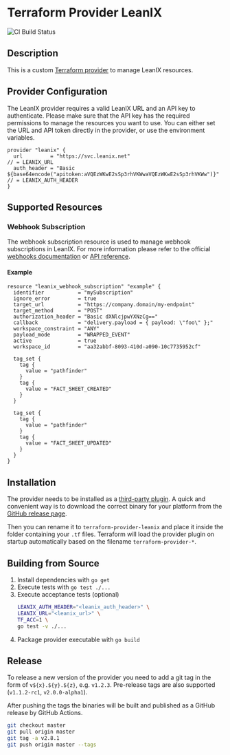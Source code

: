 # Terraform Provider LeanIX

![CI Build Status](https://github.com/codecentric/terraform-provider-leanix/workflows/CI/badge.svg?branch=master)

## Description

This is a custom [Terraform provider](https://www.terraform.io/docs/providers/index.html) to manage LeanIX resources.

## Provider Configuration

The LeanIX provider requires a valid LeanIX URL and an API key to authenticate. Please make sure that the API key has the required permissions to manage the resources you want to use. You can either set the URL and API token directly in the provider, or use the environment variables.

```hcl
provider "leanix" {
  url         = "https://svc.leanix.net"                                                     // = LEANIX_URL
  auth_header = "Basic ${base64encode("apitoken:aVQEzWKwE2sSp3rhVKWwaVQEzWKwE2sSp3rhVKWw")}" // = LEANIX_AUTH_HEADER
}
```

## Supported Resources

### Webhook Subscription

The webhook subscription resource is used to manage webhook subscriptions in LeanIX. For more information please refer to the official [webhooks documentation](https://dev.leanix.net/docs/webhooks) or [API reference](https://eu-svc.leanix.net/services/webhooks/v1/docs/#/).

#### Example

```hcl
resource "leanix_webhook_subscription" "example" {
  identifier           = "mySubscription"
  ignore_error         = true
  target_url           = "https://company.domain/my-endpoint"
  target_method        = "POST"
  authorization_header = "Basic dXNlcjpwYXNzCg=="
  callback             = "delivery.payload = { payload: \"foo\" };"
  workspace_constraint = "ANY"
  payload_mode         = "WRAPPED_EVENT"
  active               = true
  workspace_id         = "aa32abbf-8093-410d-a090-10c7735952cf"

  tag_set {
    tag {
      value = "pathfinder"
    }
    tag {
      value = "FACT_SHEET_CREATED"
    }
  }

  tag_set {
    tag {
      value = "pathfinder"
    }
    tag {
      value = "FACT_SHEET_UPDATED"
    }
  }
}
```

## Installation

The provider needs to be installed as a [third-party plugin](https://www.terraform.io/docs/configuration/providers.html#third-party-plugins). A quick and convenient way is to download the correct binary for your platform from the [GitHub release page](https://github.com/codecentric/terraform-provider-leanix/releases).

Then you can rename it to `terraform-provider-leanix` and place it inside the folder containing your `.tf` files. Terraform will load the provider plugin on startup automatically based on the filename `terraform-provider-*`.

## Building from Source

1. Install dependencies with `go get`
2. Execute tests with `go test ./...`
3. Execute acceptance tests (optional)
   ```sh
   LEANIX_AUTH_HEADER="<leanix_auth_header>" \
   LEANIX_URL="<leanix_url>" \
   TF_ACC=1 \
   go test -v ./...
   ```
4. Package provider executable with `go build`

## Release

To release a new version of the provider you need to add a git tag in the form of `v${x}.${y}.${z}`, e.g. `v1.2.3`. Pre-release tags are also supported (`v1.1.2-rc1`, `v2.0.0-alpha1`).

After pushing the tags the binaries will be built and published as a GitHub release by GitHub Actions.

```sh
git checkout master
git pull origin master
git tag -a v2.8.1
git push origin master --tags
```
